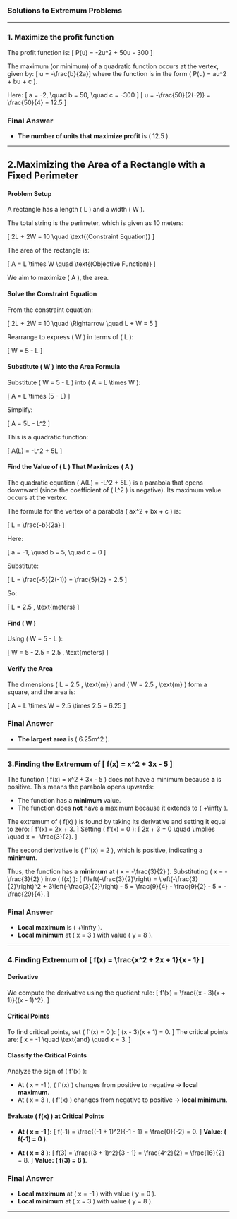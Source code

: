 ### Solutions to Extremum Problems

---

### **1. Maximize the profit function**

The profit function is:
\[
P(u) = -2u^2 + 50u - 300
\]

The maximum (or minimum) of a quadratic function occurs at the vertex, given by:
\[
u = -\frac{b}{2a}\]
where the function is in the form \( P(u) = au^2 + bu + c \).

Here:
\[
a = -2, \quad b = 50, \quad c = -300
\]
\[
u = -\frac{50}{2(-2)} = \frac{50}{4} = 12.5
\]
### **Final Answer**

- **The number of units that maximize profit** is \( 12.5 \).
---

## **2.Maximizing the Area of a Rectangle with a Fixed Perimeter**

#### Problem Setup

A rectangle has a length \( L \) and a width \( W \).

The total string is the perimeter, which is given as 10 meters:

\[
2L + 2W = 10 \quad \text{(Constraint Equation)}
\]

The area of the rectangle is:

\[
A = L \times W \quad \text{(Objective Function)}
\]

We aim to maximize \( A \), the area.

#### Solve the Constraint Equation

From the constraint equation:

\[
2L + 2W = 10 \quad \Rightarrow \quad L + W = 5
\]

Rearrange to express \( W \) in terms of \( L \):

\[
W = 5 - L
\]

#### Substitute \( W \) into the Area Formula

Substitute \( W = 5 - L \) into \( A = L \times W \):

\[
A = L \times (5 - L)
\]

Simplify:

\[
A = 5L - L^2
\]

This is a quadratic function:

\[
A(L) = -L^2 + 5L
\]

#### Find the Value of \( L \) That Maximizes \( A \)

The quadratic equation \( A(L) = -L^2 + 5L \) is a parabola that opens downward (since the coefficient of \( L^2 \) is negative). Its maximum value occurs at the vertex.

The formula for the vertex of a parabola \( ax^2 + bx + c \) is:

\[
L = \frac{-b}{2a}
\]

Here:

\[
a = -1, \quad b = 5, \quad c = 0
\]

Substitute:

\[
L = \frac{-5}{2(-1)} = \frac{5}{2} = 2.5
\]

So:

\[
L = 2.5 \, \text{meters}
\]

#### Find \( W \)

Using \( W = 5 - L \):

\[
W = 5 - 2.5 = 2.5 \, \text{meters}
\]

#### Verify the Area

The dimensions \( L = 2.5 \, \text{m} \) and \( W = 2.5 \, \text{m} \) form a square, and the area is:

\[
A = L \times W = 2.5 \times 2.5 = 6.25
\]
### **Final Answer**

- **The largest area** is \( 6.25m^2 \).
---

### 3.Finding the Extremum of \[ f(x) = x^2 + 3x - 5 \]

The function \( f(x) = x^2 + 3x - 5 \) does not have a minimum because **a** is positive. This means the parabola opens upwards:
- The function has a **minimum** value.
- The function does **not** have a maximum because it extends to \( +\infty \).

The extremum of \( f(x) \) is found by taking its derivative and setting it equal to zero:
\[
f'(x) = 2x + 3.
\]
Setting \( f'(x) = 0 \):
\[
2x + 3 = 0 \quad \implies \quad x = -\frac{3}{2}.
\]

The second derivative is \( f''(x) = 2 \), which is positive, indicating a **minimum**.

Thus, the function has a **minimum** at \( x = -\frac{3}{2} \). Substituting \( x = -\frac{3}{2} \) into \( f(x) \):
\[
f\left(-\frac{3}{2}\right) = \left(-\frac{3}{2}\right)^2 + 3\left(-\frac{3}{2}\right) - 5 = \frac{9}{4} - \frac{9}{2} - 5 = -\frac{29}{4}.
\]

### **Final Answer**

- **Local maximum** is \( +\infty \).
- **Local minimum** at \( x = 3 \) with value \( y = 8 \).
---

### 4.Finding Extremum of \[ f(x) = \frac{x^2 + 2x + 1}{x - 1} \]

#### **Derivative**
We compute the derivative using the quotient rule:
\[
f'(x) = \frac{(x - 3)(x + 1)}{(x - 1)^2}.
\]

#### **Critical Points**
To find critical points, set \( f'(x) = 0 \):
\[
(x - 3)(x + 1) = 0.
\]
The critical points are:
\[
x = -1 \quad \text{and} \quad x = 3.
\]

#### **Classify the Critical Points**
Analyze the sign of \( f'(x) \):
- At \( x = -1 \), \( f'(x) \) changes from positive to negative → **local maximum**.
- At \( x = 3 \), \( f'(x) \) changes from negative to positive → **local minimum**.

#### **Evaluate \( f(x) \) at Critical Points**
- **At \( x = -1 \):**
  \[
f(-1) = \frac{(-1 + 1)^2}{-1 - 1} = \frac{0}{-2} = 0.
  \]
  **Value: \( f(-1) = 0 \)**.

- **At \( x = 3 \):**
  \[
f(3) = \frac{(3 + 1)^2}{3 - 1} = \frac{4^2}{2} = \frac{16}{2} = 8.
  \]
  **Value: \( f(3) = 8 \)**.

### **Final Answer**
- **Local maximum** at \( x = -1 \) with value \( y = 0 \).
- **Local minimum** at \( x = 3 \) with value \( y = 8 \).
---